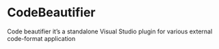 # CodeBeautifier
Code beautifier it’s a standalone Visual Studio plugin for various external code-format application
